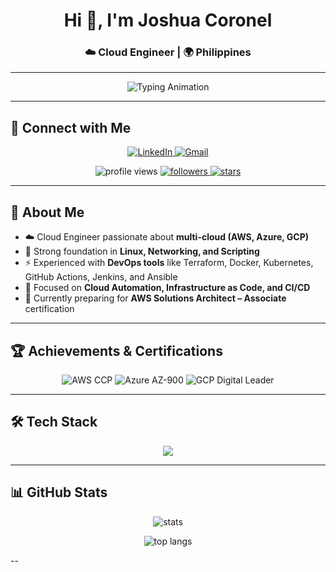 <!-- Profile Header -->
<h1 align="center">Hi 👋, I'm Joshua Coronel</h1>
<h3 align="center">☁️ Cloud Engineer | 🌍 Philippines</h3>

---

<!-- Typing Animation -->
<p align="center">
  <img src="https://readme-typing-svg.herokuapp.com?size=22&duration=3000&color=00BFFF&center=true&vCenter=true&width=700&lines=Cloud+Engineer+%7C+DevOps+Enthusiast;AWS+%7C+Azure+%7C+GCP;Terraform+%7C+Docker+%7C+Kubernetes;Always+Learning+%F0%9F%9A%80" alt="Typing Animation" />
</p>

---
## 🤝 Connect with Me
<p align="center">
  <a href="https://linkedin.com/in/joshuadev101" target="blank">
    <img src="https://img.shields.io/badge/LinkedIn-0077B5?style=for-the-badge&logo=linkedin&logoColor=white" alt="LinkedIn"/>
  </a>
  <a href="mailto:xjoshua.dev@gmail.com">
    <img src="https://img.shields.io/badge/Gmail-D14836?style=for-the-badge&logo=gmail&logoColor=white" alt="Gmail"/>
  </a>
</p>

<!-- Badges -->
<p align="center">
  <img src="https://komarev.com/ghpvc/?username=joshuadev101&label=Profile%20views&color=0e75b6&style=flat" alt="profile views" />
  <a href="https://github.com/joshuadev101?tab=followers">
    <img src="https://img.shields.io/github/followers/joshuadev101?label=Followers&style=social" alt="followers" />
  </a>
  <a href="https://github.com/joshuadev101/">
    <img src="https://img.shields.io/github/stars/joshuadev101?affiliations=OWNER%2CCOLLABORATOR" alt="stars" />
  </a>
</p>

---

## 🌟 About Me
- ☁️ Cloud Engineer passionate about **multi-cloud (AWS, Azure, GCP)**  
- 🐧 Strong foundation in **Linux, Networking, and Scripting**  
- ⚡ Experienced with **DevOps tools** like Terraform, Docker, Kubernetes, GitHub Actions, Jenkins, and Ansible  
- 🎯 Focused on **Cloud Automation, Infrastructure as Code, and CI/CD**  
- 🚀 Currently preparing for **AWS Solutions Architect – Associate** certification  

---

## 🏆 Achievements & Certifications
<p align="center">
  <img src="https://img.shields.io/badge/AWS%20Certified-Cloud%20Practitioner-yellow?style=for-the-badge&logo=amazonaws" alt="AWS CCP" />
  <img src="https://img.shields.io/badge/Microsoft%20Certified-Azure%20Fundamentals-blue?style=for-the-badge&logo=microsoftazure" alt="Azure AZ-900" />
  <img src="https://img.shields.io/badge/Google%20Cloud-Digital%20Leader-orange?style=for-the-badge&logo=googlecloud" alt="GCP Digital Leader" />
</p>

---

## 🛠️ Tech Stack
<p align="center">
  <img src="https://skillicons.dev/icons?i=aws,azure,gcp,docker,kubernetes,terraform,ansible,git,github,linux,python,bash,java,cs,php,mysql,flutter,html,css,js" />
</p>

---

## 📊 GitHub Stats
<p align="center">
  <img src="https://github-readme-stats.vercel.app/api?username=joshuadev101&show_icons=true&theme=radical" alt="stats" />
</p>

<p align="center">
  <img src="https://github-readme-stats.vercel.app/api/top-langs/?username=joshuadev101&layout=compact&theme=radical" alt="top langs" />
</p>

--



